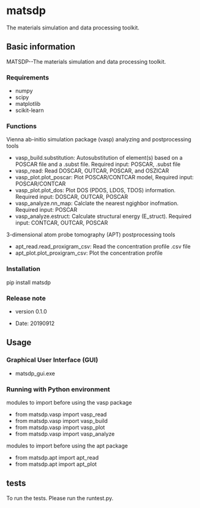 # matsdp
The materials simulation and data processing toolkit.

## Basic information

MATSDP--The materials simulation and data processing toolkit.

### Requirements

- numpy
- scipy
- matplotlib
- scikit-learn

### Functions

Vienna ab-initio simulation package (vasp) analyzing and postprocessing tools 

 * vasp_build.substitution: Autosubstitution of element(s) based on a POSCAR file and a .subst file. Required input: POSCAR, .subst file
 * vasp_read: Read DOSCAR, OUTCAR, POSCAR, and OSZICAR
 * vasp_plot.plot_poscar: Plot POSCAR/CONTCAR model, Required input: POSCAR/CONTCAR
 * vasp_plot.plot_dos: Plot DOS (PDOS, LDOS, TDOS) information. Required input: DOSCAR, OUTCAR, POSCAR
 * vasp_analyze.nn_map: Calclate the nearest ngighbor inofmation. Required input: POSCAR
 * vasp_analyze.estruct: Calculate structural energy (E_struct). Required input: CONTCAR, OUTCAR, POSCAR

3-dimensional atom probe tomography (APT) postprocessing tools

 * apt_read.read_proxigram_csv: Read the concentration profile .csv file
 * apt_plot.plot_proxigram_csv: Plot the concentration profile

### Installation

pip install matsdp

### Release note

- version 0.1.0

 * Date: 20190912

## Usage

### Graphical User Interface (GUI)

- matsdp_gui.exe

### Running with Python environment

modules to import before using the vasp package

 * from matsdp.vasp import vasp_read
 * from matsdp.vasp import vasp_build
 * from matsdp.vasp import vasp_plot
 * from matsdp.vasp import vasp_analyze

modules to import before using the apt package

 * from matsdp.apt import apt_read
 * from matsdp.apt import apt_plot

## tests

To run the tests. Please run the runtest.py.
